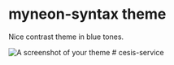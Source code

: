 # myneon-syntax theme

Nice contrast theme in blue tones.

![A screenshot of your theme](https://f.cloud.github.com/assets/69169/2289498/4c3cb0ec-a009-11e3-8dbd-077ee11741e5.gif)
#   c e s i s - s e r v i c e  
 